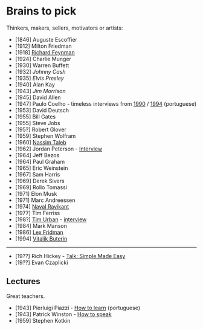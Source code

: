 # Brains to pick

Thinkers, makers, sellers, motivators or artists:

- [1846] Auguste Escoffier
- [1912] Milton Friedman
- [1918] [Richard Feynman](https://twitter.com/ProfFeynman)
- [1924] Charlie Munger
- [1930] Warren Buffett
- [1932] *Johnny Cash*
- [1935] *Elvis Presley*
- [1940] Alan Kay
- [1943] *Jim Morrison*
- [1945] David Allen
- [1947] Paulo Coelho - timeless interviews from [1990](https://www.youtube.com/watch?v=ItllhYhQR4Q) / [1994](https://www.youtube.com/watch?v=4AwUM3Br_Pg) (portuguese)
- [1953] David Deutsch
- [1955] Bill Gates 
- [1955] Steve Jobs
- [195?] Robert Glover
- [1959] Stephen Wolfram
- [1960] [Nassim Taleb](https://twitter.com/nntaleb)
- [1962] Jordan Peterson - [Interview](https://tim.blog/2021/03/01/jordan-peterson/)
- [1964] Jeff Bezos
- [1964] Paul Graham
- [1965] Eric Weinstein
- [1967] Sam Harris
- [1969] Derek Sivers
- [1969] Rollo Tomassi
- [1971] Elon Musk
- [1971] Marc Andreessen
- [1974] [Naval Ravikant](https://twitter.com/naval)
- [1977] Tim Ferriss
- [198?] [Tim Urban](https://twitter.com/waitbutwhy) - [interview](https://www.youtube.com/watch?v=0Jd7fJgFkPU)
- [1984] Mark Manson
- [1986] [Lex Fridman](https://twitter.com/lexfridman)
- [1994] [Vitalik Buterin](https://vitalik.ca)

---

- [19??] Rich Hickey - [Talk: Simple Made Easy](www.infoq.com/presentations/Simple-Made-Easy)
- [19??] Evan Czaplicki

## Lectures

Great teachers.

- [1943] Pierluigi Piazzi - [How to learn](https://www.youtube.com/watch?v=RlSCoYwnxr4) (portuguese)
- [1943] Patrick Winston - [How to speak](https://www.youtube.com/watch?v=Unzc731iCUY)
- [1959] Stephen Kotkin

<!--
- Kevin Kelly (1952)
- Mark Manson
- Abbas (iran - photojournalist)
- Pawel Kuczynski (illustrator)
- Mario Puppo (illustrator)
- Edward Tufte
- Sarah Tavel (ex pinterest ceo)
-->